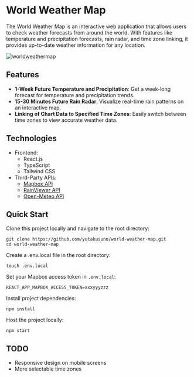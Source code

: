 # World Weather Map

The World Weather Map is an interactive web application that allows users to check weather forecasts from around the world. With features like temperature and precipitation forecasts, rain radar, and time zone linking, it provides up-to-date weather information for any location.

![worldweathermap](https://github.com/yutakusuno/world-weather-map/assets/56626111/3de4473a-b03e-4827-9ae6-cda9d9e419ed)

## Features

- **1-Week Future Temperature and Precipitation**: Get a week-long forecast for temperature and precipitation trends.
- **15-30 Minutes Future Rain Radar**: Visualize real-time rain patterns on an interactive map.
- **Linking of Chart Data to Specified Time Zones**: Easily switch between time zones to view accurate weather data.

## Technologies

- Frontend:
  - React.js
  - TypeScript
  - Tailwind CSS
- Third-Party APIs:
  - [Mapbox API](https://www.mapbox.com/)
  - [RainViewer API](https://www.rainviewer.com/)
  - [Open-Meteo API](https://open-meteo.com/)

## Quick Start

Clone this project locally and navigate to the root directory:

```
git clone https://github.com/yutakusuno/world-weather-map.git
cd world-weather-map
```

Create a .env.local file in the root directory:

```
touch .env.local
```

Set your Mapbox access token in `.env.local`:

```.env.local
REACT_APP_MAPBOX_ACCESS_TOKEN=xxxyyyzzz
```

Install project dependencies:

```
npm install
```

Host the project locally:

```
npm start
```

## TODO

- Responsive design on mobile screens
- More selectable time zones

